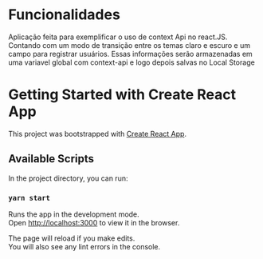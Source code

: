 # Funcionalidades

Aplicação feita para exemplificar o uso de context Api no react.JS.
Contando com um modo de transição entre os temas claro e escuro e um campo para registrar usuários.
Essas informações serão armazenadas em uma variavel global com context-api e logo depois salvas no Local Storage



# Getting Started with Create React App

This project was bootstrapped with [Create React App](https://github.com/facebook/create-react-app).

## Available Scripts

In the project directory, you can run:

### `yarn start`

Runs the app in the development mode.\
Open [http://localhost:3000](http://localhost:3000) to view it in the browser.

The page will reload if you make edits.\
You will also see any lint errors in the console.

